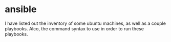 # ansible

I have listed out the inventory of some ubuntu machines, as well as a couple playbooks.
Alco, the command syntax to use in order to run these playbooks.
